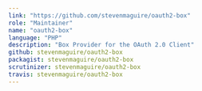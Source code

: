 ```yaml
---
link: "https://github.com/stevenmaguire/oauth2-box"
role: "Maintainer"
name: "oauth2-box"
language: "PHP"
description: "Box Provider for the OAuth 2.0 Client"
github: stevenmaguire/oauth2-box
packagist: stevenmaguire/oauth2-box
scrutinizer: stevenmaguire/oauth2-box
travis: stevenmaguire/oauth2-box
---
```

